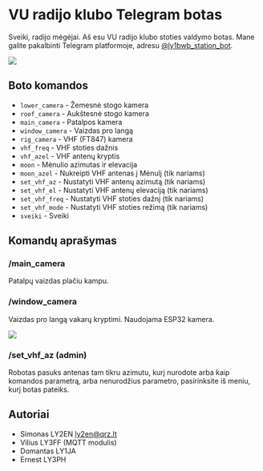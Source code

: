 # VU radijo klubo Telegram botas

Sveiki, radijo mėgėjai. Aš esu VU radijo klubo stoties valdymo botas. Mane galite pakalbinti Telegram platformoje, adresu [@ly1bwb_station_bot](https://t.me/ly1bwb_station_bot).

![](img/tower.png)

## Boto komandos

* `lower_camera` - Žemesnė stogo kamera
* `roof_camera` - Aukštesnė stogo kamera
* `main_camera` - Patalpos kamera
* `window_camera` - Vaizdas pro langą
* `rig_camera` - VHF (FT847) kamera
* `vhf_freq` - VHF stoties dažnis
* `vhf_azel` - VHF antenų kryptis
* `moon` - Mėnulio azimutas ir elevacija
* `moon_azel` - Nukreipti VHF antenas į Mėnulį (tik nariams)
* `set_vhf_az` - Nustatyti VHF antenų azimutą (tik nariams)
* `set_vhf_el` - Nustatyti VHF antenų elevaciją (tik nariams)
* `set_vhf_freq` - Nustatyti VHF stoties dažnį (tik nariams)
* `set_vhf_mode` - Nustatyti VHF stoties režimą (tik nariams)
* `sveiki` - Sveiki

## Komandų aprašymas

### /main_camera

Patalpų vaizdas plačiu kampu. 

### /window_camera

Vaizdas pro langą vakarų kryptimi. Naudojama ESP32 kamera.

![](img/westview.png)

### /set_vhf_az (admin)

Robotas pasuks antenas tam tikru azimutu, kurį nurodote arba kaip komandos parametrą, arba nenurodžius parametro, pasirinksite iš meniu, kurį botas pateiks.

## Autoriai

* Simonas LY2EN <ly2en@qrz.lt>
* Vilius LY3FF (MQTT modulis)
* Domantas LY1JA
* Ernest LY3PH